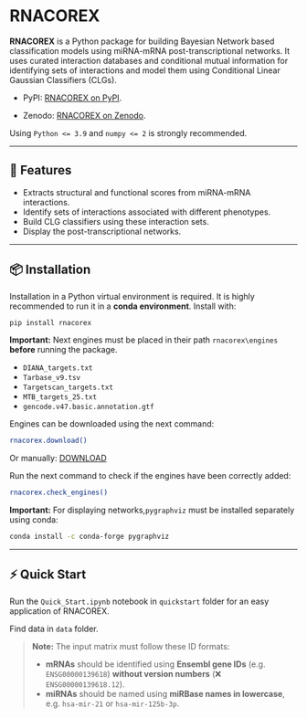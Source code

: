 # RNACOREX

**RNACOREX** is a Python package for building Bayesian Network based classification models using miRNA-mRNA post-transcriptional networks. It uses curated interaction databases and conditional mutual information for identifying sets of interactions and model them using Conditional Linear Gaussian Classifiers (CLGs).

- PyPI: [RNACOREX on PyPI](https://pypi.org/project/RNACOREX/).

- Zenodo: [RNACOREX on Zenodo](https://zenodo.org/records/17368843).

Using `Python <= 3.9` and `numpy <= 2` is strongly recommended.

---

## 🚀 Features

- Extracts structural and functional scores from miRNA-mRNA interactions.
- Identify sets of interactions associated with different phenotypes.
- Build CLG classifiers using these interaction sets.
- Display the post-transcriptional networks.

---

## 📦 Installation

Installation in a Python virtual environment is required. It is highly recommended to run it in a **conda environment**. Install with:

```bash
pip install rnacorex
```

**Important:** Next engines must be placed in their path `rnacorex\engines` **before** running the package. 

- `DIANA_targets.txt`
- `Tarbase_v9.tsv`
- `Targetscan_targets.txt`
- `MTB_targets_25.txt`
- `gencode.v47.basic.annotation.gtf`

Engines can be downloaded using the next command:

```bash
rnacorex.download()
```

Or manually: [DOWNLOAD](https://tinyurl.com/RNACOREX)

Run the next command to check if the engines have been correctly added:

```bash
rnacorex.check_engines()
```

**Important:** For displaying networks,`pygraphviz` must be installed separately using conda:

```bash
conda install -c conda-forge pygraphviz
```

---

## ⚡ Quick Start

Run the `Quick_Start.ipynb` notebook in `quickstart` folder for an easy application of RNACOREX.

Find data in `data` folder.

> **Note:** The input matrix must follow these ID formats:  
> - **mRNAs** should be identified using **Ensembl gene IDs** (e.g. `ENSG00000139618`) **without version numbers** (❌ `ENSG00000139618.12`).  
> - **miRNAs** should be named using **miRBase names in lowercase**, e.g. `hsa-mir-21` or `hsa-mir-125b-3p`.














